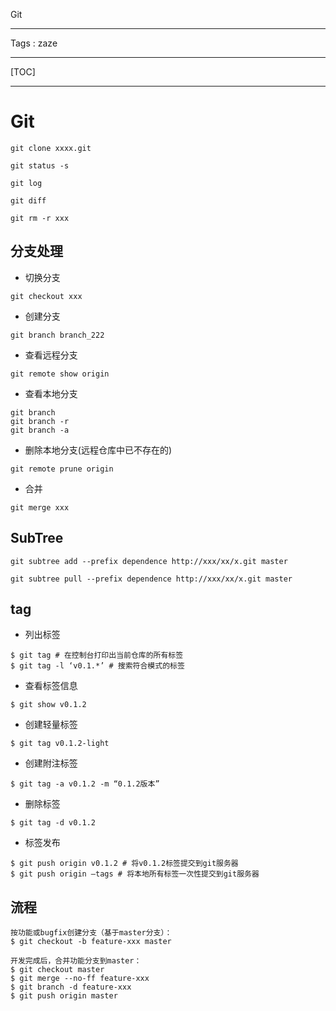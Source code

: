 Git

---
Tags : zaze

---

[TOC]

---

# Git 

```
git clone xxxx.git

git status -s

git log

git diff

git rm -r xxx
```

## 分支处理

- 切换分支
```
git checkout xxx
```

- 创建分支

```
git branch branch_222
```

- 查看远程分支
```
git remote show origin 
```

- 查看本地分支
```
git branch
git branch -r
git branch -a
```

- 删除本地分支(远程仓库中已不存在的)
```
git remote prune origin
```

- 合并
```
git merge xxx
```


## SubTree


``git subtree add --prefix dependence http://xxx/xx/x.git master``

``git subtree pull --prefix dependence http://xxx/xx/x.git master``


## tag

- 列出标签

```
$ git tag # 在控制台打印出当前仓库的所有标签
$ git tag -l ‘v0.1.*’ # 搜索符合模式的标签
```

- 查看标签信息

``$ git show v0.1.2``

- 创建轻量标签

``$ git tag v0.1.2-light``

- 创建附注标签

``$ git tag -a v0.1.2 -m “0.1.2版本”``

- 删除标签

``$ git tag -d v0.1.2``

- 标签发布

```
$ git push origin v0.1.2 # 将v0.1.2标签提交到git服务器
$ git push origin –tags # 将本地所有标签一次性提交到git服务器
```

## 流程

```
按功能或bugfix创建分支（基于master分支）：
$ git checkout -b feature-xxx master

开发完成后，合并功能分支到master：
$ git checkout master
$ git merge --no-ff feature-xxx
$ git branch -d feature-xxx
$ git push origin master
```